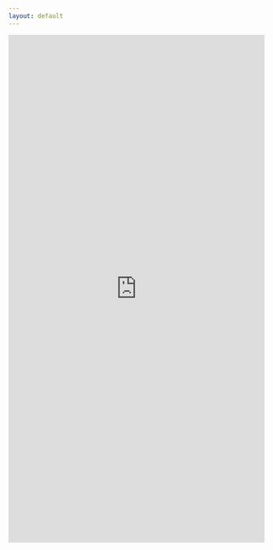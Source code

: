 ```yaml
---
layout: default
---
```


<iframe src="https://nbviewer.jupyter.org/github/lloydster25/lloydster25.github.io/blob/main/index.ipynb" height="1000px" width="100%" frameborder="0"></iframe>

